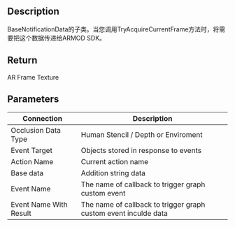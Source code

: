 ## Description

BaseNotificationData的子类。当您调用TryAcquireCurrentFrame方法时，将需要把这个数据传递给ARMOD SDK。


## Return

​​AR Frame Texture

## Parameters

| Connection             | Description                                                     |
| ---------------------- | --------------------------------------------------------------- |
| Occlusion Data Type    | Human Stencil / Depth or Enviroment                             |
| Event Target           | Objects stored in response to events                            |
| Action Name            | Current action name                                             |
| Base data              | Addition string data                                            |
| Event Name             | The name of callback to trigger graph custom event              |
| Event Name With Result | The name of callback to trigger graph custom event inculde data |

